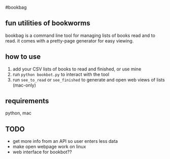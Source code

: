 #bookbag
## fun utilities of bookworms

bookbag is a command line tool for managing lists of books read and to read. it comes with a pretty-page generator for easy viewing. 

## how to use
1. add your CSV lists of books to read and finished, or use mine
2. run `python bookbot.py` to interact with the tool
3. run `see_to_read` or `see_finished` to generate and open web views of lists (mac-only)

## requirements
python, mac

## TODO
* get more info from an API so user enters less data
* make open webpage work on linux
* web interface for bookbot??

